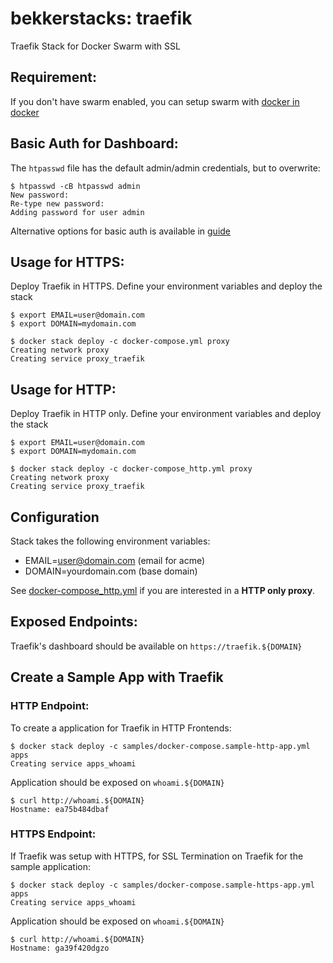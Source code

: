 # bekkerstacks: traefik
Traefik Stack for Docker Swarm with SSL

## Requirement:

If you don't have swarm enabled, you can setup swarm with [docker in docker](https://github.com/bekkerstacks/docker-swarm)

## Basic Auth for Dashboard:

The `htpasswd` file has the default admin/admin credentials, but to overwrite:

```
$ htpasswd -cB htpasswd admin
New password:
Re-type new password:
Adding password for user admin
```

Alternative options for basic auth is available in [guide](guide/README.md)

## Usage for HTTPS:

Deploy Traefik in HTTPS. Define your environment variables and deploy the stack

```
$ export EMAIL=user@domain.com
$ export DOMAIN=mydomain.com

$ docker stack deploy -c docker-compose.yml proxy
Creating network proxy
Creating service proxy_traefik
```

## Usage for HTTP:

Deploy Traefik in HTTP only. Define your environment variables and deploy the stack

```
$ export EMAIL=user@domain.com
$ export DOMAIN=mydomain.com

$ docker stack deploy -c docker-compose_http.yml proxy
Creating network proxy
Creating service proxy_traefik
```

## Configuration

Stack takes the following environment variables:

- EMAIL=user@domain.com (email for acme)
- DOMAIN=yourdomain.com (base domain)

See [docker-compose_http.yml](docker-compose_http.yml) if you are interested in a **HTTP only proxy**.

## Exposed Endpoints:

Traefik's dashboard should be available on `https://traefik.${DOMAIN}`

## Create a Sample App with Traefik

### HTTP Endpoint:

To create a application for Traefik in HTTP Frontends:

```
$ docker stack deploy -c samples/docker-compose.sample-http-app.yml apps
Creating service apps_whoami
```

Application should be exposed on `whoami.${DOMAIN}`

```
$ curl http://whoami.${DOMAIN}
Hostname: ea75b484dbaf
```

### HTTPS Endpoint:

If Traefik was setup with HTTPS, for SSL Termination on Traefik for the sample application:

```
$ docker stack deploy -c samples/docker-compose.sample-https-app.yml apps
Creating service apps_whoami
```

Application should be exposed on `whoami.${DOMAIN}`

```
$ curl http://whoami.${DOMAIN}
Hostname: ga39f420dgzo
```
